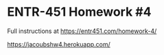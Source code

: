 # ENTR-451 Homework #4

Full instructions at https://entr451.com/homework-4/

https://jacoubshw4.herokuapp.com/